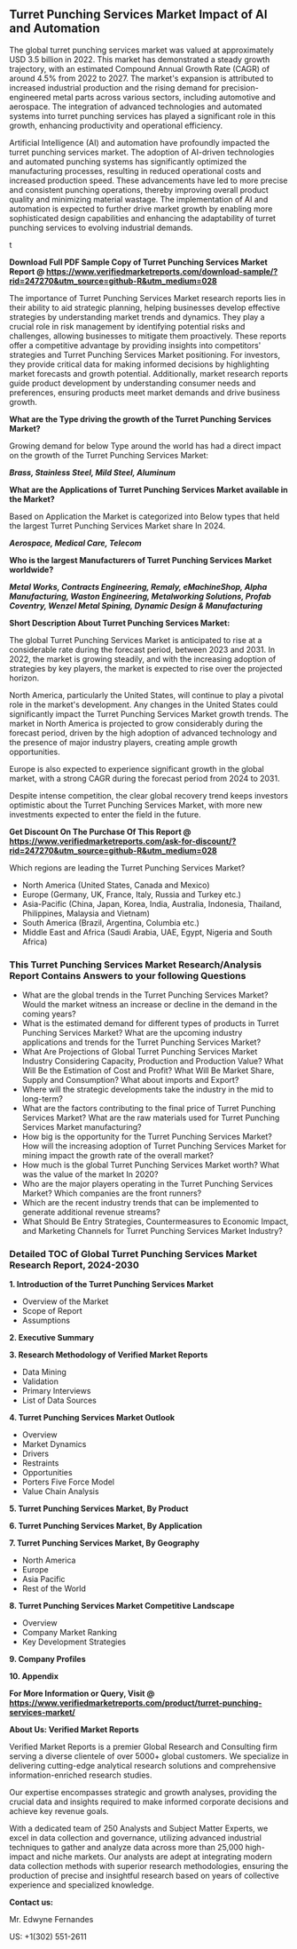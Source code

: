 <h2>Turret Punching Services Market Impact of AI and Automation</h2><p>The global turret punching services market was valued at approximately USD 3.5 billion in 2022. This market has demonstrated a steady growth trajectory, with an estimated Compound Annual Growth Rate (CAGR) of around 4.5% from 2022 to 2027. The market's expansion is attributed to increased industrial production and the rising demand for precision-engineered metal parts across various sectors, including automotive and aerospace. The integration of advanced technologies and automated systems into turret punching services has played a significant role in this growth, enhancing productivity and operational efficiency.</p><p>Artificial Intelligence (AI) and automation have profoundly impacted the turret punching services market. The adoption of AI-driven technologies and automated punching systems has significantly optimized the manufacturing processes, resulting in reduced operational costs and increased production speed. These advancements have led to more precise and consistent punching operations, thereby improving overall product quality and minimizing material wastage. The implementation of AI and automation is expected to further drive market growth by enabling more sophisticated design capabilities and enhancing the adaptability of turret punching services to evolving industrial demands.</p>t</p><p id="" class=""><strong>Download Full PDF Sample Copy of Turret Punching Services Market Report @ <a href="https://www.verifiedmarketreports.com/download-sample/?rid=247270&utm_source=github-R&utm_medium=028" target="_blank">https://www.verifiedmarketreports.com/download-sample/?rid=247270&utm_source=github-R&utm_medium=028</a></strong></p><p>The importance of&nbsp;Turret Punching Services Market research reports lies in their ability to aid strategic planning, helping businesses develop effective strategies by understanding market trends and dynamics. They play a crucial role in risk management by identifying potential risks and challenges, allowing businesses to mitigate them proactively. These reports offer a competitive advantage by providing insights into competitors' strategies and Turret Punching Services Market positioning. For investors, they provide critical data for making informed decisions by highlighting market forecasts and growth potential. Additionally, market research reports guide product development by understanding consumer needs and preferences, ensuring products meet market demands and drive business growth.</p><p><strong>What are the&nbsp;Type driving the growth of the Turret Punching Services Market?</strong></p><p id="" class="">Growing demand for below Type around the world has had a direct impact on the growth of the Turret Punching Services Market:</p><em><strong>Brass, Stainless Steel, Mild Steel, Aluminum</strong></em></p><strong>What are the&nbsp;Applications&nbsp;of Turret Punching Services Market available in the Market?</strong></p><p id="" class="">Based on Application the Market is categorized into Below types that held the largest Turret Punching Services Market share In 2024.</p><em><strong>Aerospace, Medical Care, Telecom</strong></em></p><strong>Who is the largest Manufacturers of Turret Punching Services Market worldwide?</strong></p><p><em><strong>Metal Works, Contracts Engineering, Remaly, eMachineShop, Alpha Manufacturing, Waston Engineering, Metalworking Solutions, Profab Coventry, Wenzel Metal Spining, Dynamic Design & Manufacturing</strong></em></p><p id="" class=""><strong>Short Description About Turret Punching Services Market:</strong></p><p>The global Turret Punching Services Market is anticipated to rise at a considerable rate during the forecast period, between 2023 and 2031. In 2022, the market is growing steadily, and with the increasing adoption of strategies by key players, the market is expected to rise over the projected horizon.</p><p>North America, particularly the United States, will continue to play a pivotal role in the market's development. Any changes in the United States could significantly impact the Turret Punching Services Market growth trends. The market in North America is projected to grow considerably during the forecast period, driven by the high adoption of advanced technology and the presence of major industry players, creating ample growth opportunities.</p><p>Europe is also expected to experience significant growth in the global market, with a strong CAGR during the forecast period from 2024 to 2031.</p><p>Despite intense competition, the clear global recovery trend keeps investors optimistic about the Turret Punching Services Market, with more new investments expected to enter the field in the future.</p><p id="" class=""><strong>Get Discount On The Purchase Of This Report @ <a href="https://www.verifiedmarketreports.com/ask-for-discount/?rid=247270&utm_source=github-R&utm_medium=028" target="_blank">https://www.verifiedmarketreports.com/ask-for-discount/?rid=247270&utm_source=github-R&utm_medium=028</a></strong></p>Which regions are leading the Turret Punching Services Market?</p><ul><li>North America (United States, Canada and Mexico)</li><li>Europe (Germany, UK, France, Italy, Russia and Turkey etc.)</li><li>Asia-Pacific (China, Japan, Korea, India, Australia, Indonesia, Thailand, Philippines, Malaysia and Vietnam)</li><li>South America (Brazil, Argentina, Columbia etc.)</li><li>Middle East and Africa (Saudi Arabia, UAE, Egypt, Nigeria and South Africa)</li></ul><h3 id="" class="">This Turret Punching Services Market Research/Analysis Report Contains Answers to your following Questions</h3><ul><li>What are the global trends in the Turret Punching Services Market? Would the market witness an increase or decline in the demand in the coming years?</li><li>What is the estimated demand for different types of products in Turret Punching Services Market? What are the upcoming industry applications and trends for the Turret Punching Services Market?</li><li>What Are Projections of Global Turret Punching Services Market Industry Considering Capacity, Production and Production Value? What Will Be the Estimation of Cost and Profit? What Will Be Market Share, Supply and Consumption? What about imports and Export?</li><li>Where will the strategic developments take the industry in the mid to long-term?</li><li>What are the factors contributing to the final price of Turret Punching Services Market? What are the raw materials used for Turret Punching Services Market manufacturing?</li><li>How big is the opportunity for the Turret Punching Services Market? How will the increasing adoption of Turret Punching Services Market for mining impact the growth rate of the overall market?</li><li>How much is the global Turret Punching Services Market worth? What was the value of the market In 2020?</li><li>Who are the major players operating in the Turret Punching Services Market? Which companies are the front runners?</li><li>Which are the recent industry trends that can be implemented to generate additional revenue streams?</li><li>What Should Be Entry Strategies, Countermeasures to Economic Impact, and Marketing Channels for Turret Punching Services Market Industry?</li></ul><h3 id="" class="">Detailed TOC of Global Turret Punching Services Market Research Report, 2024-2030</h3><p id="" class=""><strong>1. Introduction of the Turret Punching Services Market</strong></p><ul><li>Overview of the Market</li><li>Scope of Report</li><li>Assumptions</li></ul><p id="" class=""><strong>2. Executive Summary</strong></p><p id="" class=""><strong>3. Research Methodology of Verified Market Reports</strong></p><ul><li>Data Mining</li><li>Validation</li><li>Primary Interviews</li><li>List of Data Sources</li></ul><p id="" class=""><strong>4. Turret Punching Services Market Outlook</strong></p><ul><li>Overview</li><li>Market Dynamics</li><li>Drivers</li><li>Restraints</li><li>Opportunities</li><li>Porters Five Force Model</li><li>Value Chain Analysis</li></ul><p id="" class=""><strong>5. Turret Punching Services Market, By Product</strong></p><p id="" class=""><strong>6. Turret Punching Services Market, By Application</strong></p><p id="" class=""><strong>7. Turret Punching Services Market, By Geography</strong></p><ul><li>North America</li><li>Europe</li><li>Asia Pacific</li><li>Rest of the World</li></ul><p id="" class=""><strong>8. Turret Punching Services Market Competitive Landscape</strong></p><ul><li>Overview</li><li>Company Market Ranking</li><li>Key Development Strategies</li></ul><p id="" class=""><strong>9. Company Profiles</strong></p><p id="" class=""><strong>10. Appendix</strong></p><p id="" class=""><strong>For More Information or Query, Visit @ <a href="https://www.verifiedmarketreports.com/product/turret-punching-services-market/" target="_blank">https://www.verifiedmarketreports.com/product/turret-punching-services-market/</a></strong></p><p id="" class=""><strong>About Us: Verified Market Reports</strong></p><p id="" class="">Verified Market Reports is a premier Global Research and Consulting firm serving a diverse clientele of over 5000+ global customers. We specialize in delivering cutting-edge analytical research solutions and comprehensive information-enriched research studies.</p><p id="" class="">Our expertise encompasses strategic and growth analyses, providing the crucial data and insights required to make informed corporate decisions and achieve key revenue goals.</p><p id="" class="">With a dedicated team of 250 Analysts and Subject Matter Experts, we excel in data collection and governance, utilizing advanced industrial techniques to gather and analyze data across more than 25,000 high-impact and niche markets. Our analysts are adept at integrating modern data collection methods with superior research methodologies, ensuring the production of precise and insightful research based on years of collective experience and specialized knowledge.</p><p id="" class=""><strong>Contact us:</strong></p><p id="" class="">Mr. Edwyne Fernandes</p><p id="" class="">US: +1(302) 551-2611</p>